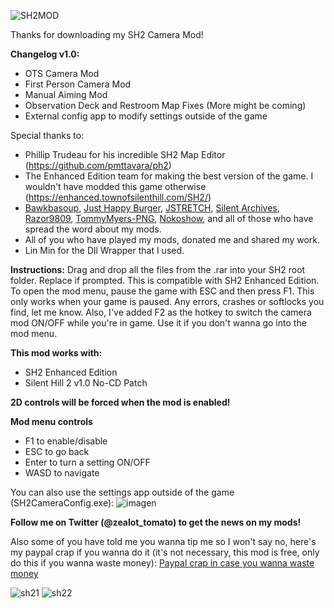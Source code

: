 ![SH2MOD](https://github.com/user-attachments/assets/5cbdcda5-0481-46db-9606-66b23aa9b53e)

Thanks for downloading my SH2 Camera Mod!

**Changelog v1.0:**
- OTS Camera Mod
- First Person Camera Mod
- Manual Aiming Mod
- Observation Deck and Restroom Map Fixes (More might be coming)
- External config app to modify settings outside of the game

Special thanks to:
- Phillip Trudeau for his incredible SH2 Map Editor (https://github.com/pmttavara/ph2)
- The Enhanced Edition team for making the best version of the game. I wouldn't have modded this game otherwise (https://enhanced.townofsilenthill.com/SH2/)
- [Bawkbasoup](https://www.youtube.com/@Bawkbasoup), [Just Happy Burger](https://www.youtube.com/@JustHappyBurger), [JSTRETCH](https://www.youtube.com/c/ElS%C3%B3tanodeJSTRETCH), [Silent Archives](https://www.youtube.com/@silenthillarchives), [Razor9809](https://www.youtube.com/@Razor9809), [TommyMyers-PNG](https://www.youtube.com/@TommyMyers-PNG), [Nokoshow](https://www.youtube.com/@Nokoshow), and all of those who have spread the word about my mods.
- All of you who have played my mods, donated me and shared my work.
- Lin Min for the Dll Wrapper that I used.

**Instructions:**
Drag and drop all the files from the .rar into your SH2 root folder. Replace if prompted. This is compatible with SH2 Enhanced Edition. To open the mod menu, pause the game with ESC and then press F1. This only works when your game is paused. Any errors, crashes or softlocks you find, let me know. Also, I've added F2 as the hotkey to switch the camera mod ON/OFF while you're in game. Use it if you don't wanna go into the mod menu.

**This mod works with:**
- SH2 Enhanced Edition
- Silent Hill 2 v1.0 No-CD Patch

**2D controls will be forced when the mod is enabled!**

**Mod menu controls**
- F1 to enable/disable
- ESC to go back
- Enter to turn a setting ON/OFF
- WASD to navigate

You can also use the settings app outside of the game (SH2CameraConfig.exe):
![imagen](https://github.com/user-attachments/assets/e71e8340-25d8-477f-81e7-63dd065f0c3c)

**Follow me on Twitter (@zealot_tomato) to get the news on my mods!**

Also some of you have told me you wanna tip me so I won't say no, here's my paypal crap if you wanna do it (it's not necessary, this mod is free, only do this if you wanna waste money): [Paypal crap in case you wanna waste money](https://www.paypal.me/zealottomato)

![sh21](https://github.com/user-attachments/assets/e0fe5c79-ee66-4534-b1cb-c176f18dd3c3)
![sh22](https://github.com/user-attachments/assets/9efd2369-bc38-46fc-a0eb-b7485195ac86)
